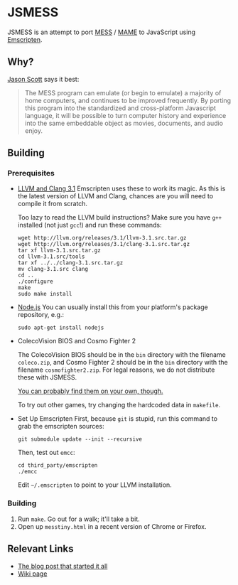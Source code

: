 JSMESS
======
JSMESS is an attempt to port [MESS](http://mess.org/) /
[MAME](http://mamedev.org/) to JavaScript using
[Emscripten](https://github.com/kripken/emscripten).

Why?
----
[Jason Scott](http://jsmess.textfiles.com/) says it best:
> The MESS program can emulate (or begin to emulate) a majority of home
> computers, and continues to be improved frequently. By porting this program
> into the standardized and cross-platform Javascript language, it will be
> possible to turn computer history and experience into the same embeddable
> object as movies, documents, and audio enjoy.

Building
--------

### Prerequisites ###
* [LLVM and Clang 3.1](http://llvm.org/releases/download.html#3.1)
  Emscripten uses these to work its magic. As this is the latest version of LLVM
  and Clang, chances are you will need to compile it from scratch.

  Too lazy to read the LLVM build instructions? Make sure you have ```g++```
  installed (not just ```gcc```!) and run these commands:

  ```
  wget http://llvm.org/releases/3.1/llvm-3.1.src.tar.gz
  wget http://llvm.org/releases/3.1/clang-3.1.src.tar.gz
  tar xf llvm-3.1.src.tar.gz
  cd llvm-3.1.src/tools
  tar xf ../../clang-3.1.src.tar.gz
  mv clang-3.1.src clang
  cd ..
  ./configure
  make
  sudo make install
  ```

* [Node.js](http://nodejs.org)
  You can usually install this from your platform's package repository, e.g.:

  ```
  sudo apt-get install nodejs
  ```

* ColecoVision BIOS and Cosmo Fighter 2

  The ColecoVision BIOS should be in the ```bin``` directory with the filename
  ```coleco.zip```, and Cosmo Fighter 2 should be in the ```bin``` directory
  with the filename ```cosmofighter2.zip```. For legal reasons, we do not
  distribute these with JSMESS.

  [You can probably find them on your own, though.](http://lmgtfy.com/?q=ColecoVision+BIOS)

  To try out other games, try changing the hardcoded data in ```makefile```.

* Set Up Emscripten
  First, because ```git``` is stupid, run this command to grab the emscripten
  sources:

  ```git submodule update --init --recursive```

  Then, test out ```emcc```:

  ```
  cd third_party/emscripten
  ./emcc
  ```

  Edit ```~/.emscripten``` to point to your LLVM installation.

### Building ###

1. Run ```make```. Go out for a walk; it'll take a bit.
2. Open up ```messtiny.html``` in a recent version of Chrome or Firefox.

Relevant Links
--------------
* [The blog post that started it all](http://ascii.textfiles.com/archives/3375)
* [Wiki page](http://www.archiveteam.org/index.php?title=Javascript_Mess)



